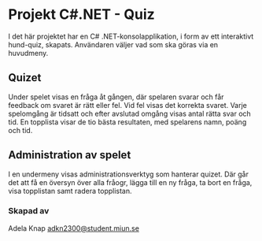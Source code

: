 # Projekt C#.NET - Quiz
I det här projektet har en C# .NET-konsolapplikation, i form av ett interaktivt hund-quiz, skapats. Användaren väljer vad som ska göras via en huvudmeny.

## Quizet
Under spelet visas en fråga åt gången, där spelaren svarar och får feedback om svaret är rätt eller fel. Vid fel visas det korrekta svaret. Varje spelomgång är tidsatt och efter avslutad omgång visas antal rätta svar och tid. En topplista visar de tio bästa resultaten, med spelarens namn, poäng och tid. 

## Administration av spelet
I en undermeny visas administrationsverktyg som hanterar quizet. Där går det att få en översyn över alla fråogr, lägga till en ny fråga, ta bort en fråga, visa topplistan samt radera topplistan.

### Skapad av
Adela Knap adkn2300@student.miun.se 
